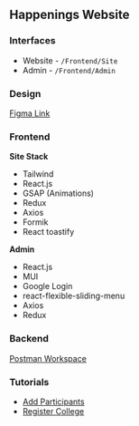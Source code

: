 ## Happenings Website

### Interfaces

- Website - `/Frontend/Site`
- Admin - `/Frontend/Admin`

### Design

[Figma Link](https://www.figma.com/file/E0ldV7OY8Rvk1lHX6knRsl/GEC-Happenings-2023?node-id=0%3A1&t=ZoPA9146K7hkzdmk-1)

### Frontend

**Site Stack**

- Tailwind
- React.js
- GSAP (Animations)
- Redux
- Axios
- Formik
- React toastify

**Admin**

- React.js
- MUI
- Google Login
- react-flexible-sliding-menu
- Axios
- Redux

### Backend

[Postman Workspace](https://app.getpostman.com/join-team?invite_code=8f648f20f3ef157a41e2b4acaea49767)

### Tutorials

- [Add Participants](https://www.youtube.com/watch?v=wOd1jGXW1_g)
- [Register College](https://youtu.be/S-tCJGu0l0s?si=2jQQzs_PweU_pyxB)
